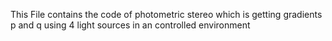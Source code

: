 This File contains the code of  photometric stereo which is getting gradients p and q using 4 light sources in an controlled environment
